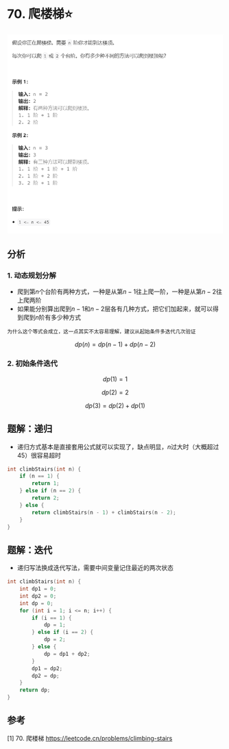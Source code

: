 # 70. 爬楼梯⭐

![](../../../_static/leetcode/lc70_01.png)

## 分析

### 1. 动态规划分解
* 爬到第$n$个台阶有两种方式，一种是从第$n-1$往上爬一阶，一种是从第$n-2$往上爬两阶
* 如果能分别算出爬到$n-1$和$n-2$层各有几种方式，把它们加起来，就可以得到爬到$n$阶有多少种方式

```{admonition} 魔法
为什么这个等式会成立，这一点其实不太容易理解，建议从起始条件多迭代几次验证
```

$$
dp(n) = dp(n-1) + dp(n-2)
$$

### 2. 初始条件迭代

$$
dp(1) = 1
$$

$$
dp(2) = 2
$$


$$
dp(3) = dp(2) + dp(1)
$$


## 题解：递归
* 递归方式基本是直接套用公式就可以实现了，缺点明显，$n$过大时（大概超过45）很容易超时
```cpp
int climbStairs(int n) {
    if (n == 1) {
        return 1;
    } else if (n == 2) {
        return 2;
    } else {
        return climbStairs(n - 1) + climbStairs(n - 2);
    }
}
```

## 题解：迭代
* 递归写法换成迭代写法，需要中间变量记住最近的两次状态
```cpp
int climbStairs(int n) {
    int dp1 = 0;
    int dp2 = 0;
    int dp = 0;
    for (int i = 1; i <= n; i++) {
        if (i == 1) {
            dp = 1;
        } else if (i == 2) {
            dp = 2;
        } else {
            dp = dp1 + dp2;
        }
        dp1 = dp2;
        dp2 = dp;
    }
    return dp;
}
```

## 参考
[1] 70. 爬楼梯 https://leetcode.cn/problems/climbing-stairs